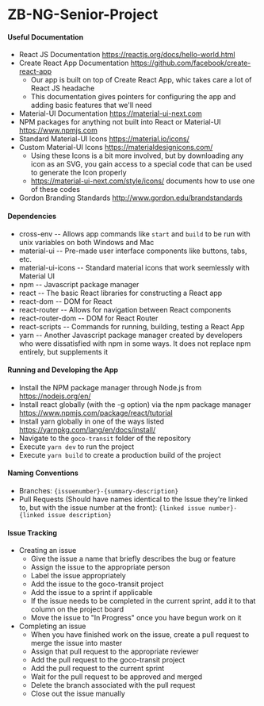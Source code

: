 # ZB-NG-Senior-Project

#### Useful Documentation
* React JS Documentation https://reactjs.org/docs/hello-world.html
* Create React App Documentation https://github.com/facebook/create-react-app
  * Our app is built on top of Create React App, whic takes care a lot of React JS headache
  * This documentation gives pointers for configuring the app and adding basic features that we'll need
* Material-UI Documentation https://material-ui-next.com
* NPM packages for anything not built into React or Material-UI https://www.npmjs.com
* Standard Material-UI Icons https://material.io/icons/
* Custom Material-UI Icons https://materialdesignicons.com/
  * Using these Icons is a bit more involved, but by downloading any icon as an SVG, you gain access to a special code that can be used to generate the Icon properly
  * https://material-ui-next.com/style/icons/ documents how to use one of these codes
* Gordon Branding Standards http://www.gordon.edu/brandstandards

#### Dependencies
* cross-env -- Allows app commands like `start` and `build` to be run with unix variables on both Windows and Mac
* material-ui -- Pre-made user interface components like buttons, tabs, etc.
* material-ui-icons -- Standard material icons that work seemlessly with Material UI
* npm -- Javascript package manager
* react -- The basic React libraries for constructing a React app
* react-dom -- DOM for React
* react-router -- Allows for navigation between React components
* react-router-dom -- DOM for React Router
* react-scripts -- Commands for running, building, testing a React App
* yarn -- Another Javascript package manager created by developers who were dissatisfied with npm in some ways. It does not replace npm entirely, but supplements it

#### Running and Developing the App
* Install the NPM package manager through Node.js from https://nodejs.org/en/
* Install react globally (with the -g option) via the npm package manager https://www.npmjs.com/package/react/tutorial
* Install yarn globally in one of the ways listed https://yarnpkg.com/lang/en/docs/install/
* Navigate to the `goco-transit` folder of the repository
* Execute `yarn dev` to run the project
* Execute `yarn build` to create a production build of the project

#### Naming Conventions
* Branches: `{issuenumber}-{summary-description}`
* Pull Requests (Should have names identical to the Issue they're linked to, but with the issue number at the front): `{linked issue number}-{linked issue description}`

#### Issue Tracking
* Creating an issue
  * Give the issue a name that briefly describes the bug or feature
  * Assign the issue to the appropriate person
  * Label the issue appropriately
  * Add the issue to the goco-transit project
  * Add the issue to a sprint if applicable
  * If the issue needs to be completed in the current sprint, add it to that column on the project board
  * Move the issue to "In Progress" once you have begun work on it
* Completing an issue
  * When you have finished work on the issue, create a pull request to merge the issue into master
  * Assign that pull request to the appropriate reviewer
  * Add the pull request to the goco-transit project
  * Add the pull request to the current sprint
  * Wait for the pull request to be approved and merged
  * Delete the branch associated with the pull request
  * Close out the issue manually
